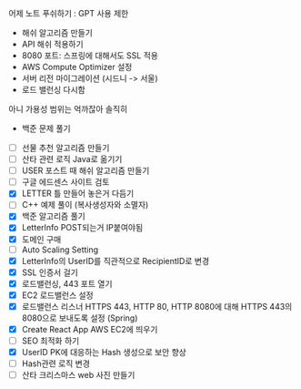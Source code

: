 어제 노트 푸쉬하기 : GPT 사용 제한 


- 해쉬 알고리즘 만들기
- API 해쉬 적용하기
- 8080 포트: 스프링에 대해서도 SSL 적용
- AWS Compute Optimizer 설정
- 서버 리전 마이그레이션 (시드니 -> 서울)
- 로드 밸런싱 다시함

아니 가용성 범위는 억까잖아 솔직히

- 백준 문제 풀기


- [ ] 선물 추천 알고리즘 만들기
- [ ] 산타 관련 로직 Java로 옮기기
- [ ] USER 포스트 때 해쉬 알고리즘 만들기
- [ ] 구글 에드센스 사이트 검토
- [x] LETTER 틀 만들어 놓은거 다듬기
- [ ] C++ 예제 풀이 (복사생성자와 소멸자)
- [x] 백준 알고리즘 풀기 
- [x] LetterInfo POST되는거 IP붙여야됨
- [x] 도메인 구매
- [ ] Auto Scaling Setting
- [x] LetterInfo의 UserID를 직관적으로 RecipientID로 변경
- [x] SSL 인증서 걸기
- [x] 로드밸런싱, 443 포트 열기
- [x] EC2 로드밸런스 설정
- [x] 로드밸런스 리스너 HTTPS 443, HTTP 80, HTTP 8080에 대해 HTTPS 443의 8080으로 보내도록 설정 (Spring)
- [x] Create React App AWS EC2에 띄우기
- [ ] SEO 최적화 하기
- [x] UserID PK에 대응하는 Hash 생성으로 보안 향상
- [ ] Hash관련 로직 변경
- [ ] 산타 크리스마스 web 사진 만들기